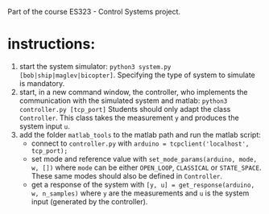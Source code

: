 Part of the course ES323 - Control Systems project.

# instructions:
1. start the system simulator: `python3 system.py [bob|ship|maglev|bicopter]`.
Specifying the type of system to simulate is mandatory.
1. start, in a new command window, the controller, who implements the communication with the simulated system and matlab: `python3 controller.py [tcp_port]` 
Students should only adapt the class `Controller`. This class takes the measurement `y` and produces the system input `u`.
1. add the folder `matlab_tools` to the matlab path and run the matlab script:
    * connect to `controller.py` with `arduino = tcpclient('localhost', tcp_port);`
    * set mode and reference value with `set_mode_params(arduino, mode, w, [])` where `mode` can be either `OPEN_LOOP`, `CLASSICAL` or `STATE_SPACE`. These same modes should also be defined in `Controller`.
    * get a response of the system with `[y, u] = get_response(arduino, w, n_samples)` where `y` are the measurements and `u` is the system input (generated by the controller). 
